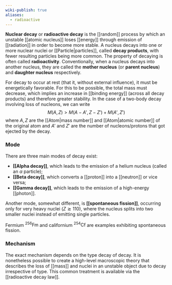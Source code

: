 ```yaml
---
wiki-publish: true
aliases:
  - radioactive
---
```

**Nuclear decay** or **radioactive decay** is the [[random]] process by which an unstable [[atomic nucleus]] loses [[energy]] through emission of [[radiation]] in order to become more stable. A nucleus decays into one or more nuclear nuclei or [[Particle|particles]], called **decay products**, with fewer resulting particles being more common. The property of decaying is often called **radioactivity**. Conventionally, when a nucleus decays into another nucleus, they are called the **mother nucleus** (or **parent nucleus**) and **daughter nucleus** respectively.

For decay to occur at rest (that it, without external influence), it must be energetically favorable. For this to be possible, the total mass must decrease, which implies an increase in [[binding energy]] (across all decay products) and therefore greater stability. In the case of a two-body decay involving loss of nucleons, we can write
$$M(A,Z)>M(A-A',Z-Z')+M(A',Z')$$
where $A,Z$ are the [[Atom|mass number]] and [[Atom|atomic number]] of the original atom and $A'$ and $Z'$ are the number of nucleons/protons that got ejected by the decay.
### Mode
There are three main modes of decay exist:
- **[[Alpha decay]]**, which leads to the emission of a helium nucleus (called an $\alpha$ particle);
- **[[Beta decay]]**, which converts a [[proton]] into a [[neutron]] or vice versa;
- **[[Gamma decay]]**, which leads to the emission of a high-energy [[photon]].

Another mode, somewhat different, is **[[spontaneous fission]]**, occurring only for very heavy nuclei ($Z\gtrsim110$), where the nucleus splits into two smaller nuclei instead of emitting single particles.

Fermium $^{256}\text{Fm}$ and californium $^{254}\text{Cf}$ are examples exhibiting spontaneous fission.
### Mechanism
The exact mechanism depends on the type decay of decay. It is nonetheless possible to create a high-level macroscopic theory that describes the loss of [[mass]] and nuclei in an unstable object due to decay irrespective of type. This common treatment is available via the [[radioactive decay law]].